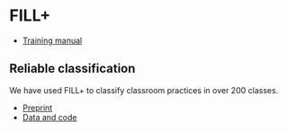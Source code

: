 # FILL+

* [Training manual]()

## Reliable classification

We have used FILL+ to classify classroom practices in over 200 classes.

* [Preprint]()
* [Data and code](https://github.com/georgekinnear/ClassroomPractices/tree/master/Paper1)
